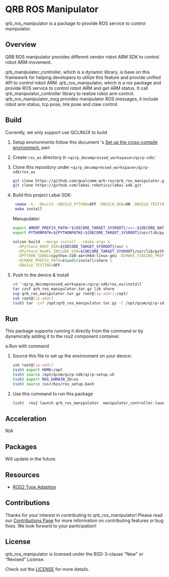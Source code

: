 # QRB ROS Manipulator

qrb_ros_manipulator is a package to provide ROS service to control manipulator.

## Overview

QRB ROS manipulator provides different vendor robot ARM SDK to control robot ARM movement.

qrb_manipulator_controller, which is a dynamic library, is base on this framework for helping developers to utilize this feature and provide unified API to control robot ARM.
qrb_ros_manipulator, which is a ros package and provide ROS service to control robot ARM and get ARM status. It call qrb_manipulator_controller library to realize robot arm control.
qrb_ros_manipulator_msg provides manipulator ROS messages, it include robot arm status, tcp pose, link pose and claw control.


## Build

Currently, we only support use QCLINUX to build

1. Setup environments follow this document 's [Set up the cross-compile environment.](https://docs.qualcomm.com/bundle/publicresource/topics/80-65220-2/develop-your-first-application_6.html?product=1601111740013072&facet=Qualcomm%20Intelligent%20Robotics%20(QIRP)%20Product%20SDK&state=releasecandidate) part

2. Create `ros_ws` directory in `<qirp_decompressed_workspace>/qirp-sdk/`

3. Clone this repository under `<qirp_decompressed_workspace>/qirp-sdk/ros_ws`
     ```bash
     git clone https://github.com/qualcomm-qrb-ros/qrb_ros_manipulator.git
     git clone https://github.com/lebai-robotics/lebai-sdk.git
     ```
4. Build this project
     Lebai SDK:
    ```bash
     cmake -S. -Bbuild -DBUILD_PYTHON=OFF -DBUILD_DEB=ON -DBUILD_TESTING=OFF
     make install
     ```

     Manupulator:
     ```bash
     export AMENT_PREFIX_PATH="${OECORE_TARGET_SYSROOT}/usr;${OECORE_NATIVE_SYSROOT}/usr"
     export PYTHONPATH=${PYTHONPATH}:${OECORE_TARGET_SYSROOT}/usr/lib/python3.10/site-packages

     colcon build --merge-install --cmake-args \
       -DPython3_ROOT_DIR=${OECORE_TARGET_SYSROOT}/usr \
       -DPython3_NumPy_INCLUDE_DIR=${OECORE_TARGET_SYSROOT}/usr/lib/python3.10/site-packages/numpy/core/include \
       -DPYTHON_SOABI=cpython-310-aarch64-linux-gnu -DCMAKE_STAGING_PREFIX=$(pwd)/install \
       -DCMAKE_PREFIX_PATH=$(pwd)/install/share \
       -DBUILD_TESTING=OFF
     ```
5. Push to the device & Install
     ```bash
     cd `<qirp_decompressed_workspace>/qirp-sdk/ros_ws/install`
     tar czvf qrb_ros_manipulator.tar.gz lib share
     scp qrb_ros_manipulator.tar.gz root@[ip-addr]:/opt/
     ssh root@[ip-addr]
     (ssh) tar -zxf /opt/qrb_ros_manipulator.tar.gz -C /opt/qcom/qirp-sdk/usr/
     ```

## Run

This package supports running it directly from the command or by dynamically adding it to the ros2 component container.

a.Run with command

1. Source this file to set up the environment on your device:
    ```bash
    ssh root@[ip-addr]
    (ssh) export HOME=/opt
    (ssh) source /opt/qcom/qirp-sdk/qirp-setup.sh
    (ssh) export ROS_DOMAIN_ID=xx
    (ssh) source /usr/bin/ros_setup.bash
    ```

2. Use this command to run this package
    ```bash
    (ssh)  ros2 launch qrb_ros_manipulator  manipulator_controller.launch.py
    ```


## Acceleration

N/A

## Packages

Will update in the future.

## Resources

- [ROS2 Type Adaption](https://ros.org/reps/rep-2007.html)

## Contributions

Thanks for your interest in contributing to qrb_ros_manipulator! Please read our [Contributions Page](CONTRIBUTING.md) for more information on contributing features or bug fixes. We look forward to your participation!

## License

qrb_ros_manipulator  is licensed under the BSD-3-clause "New" or "Revised" License. 

Check out the [LICENSE](LICENSE) for more details.
